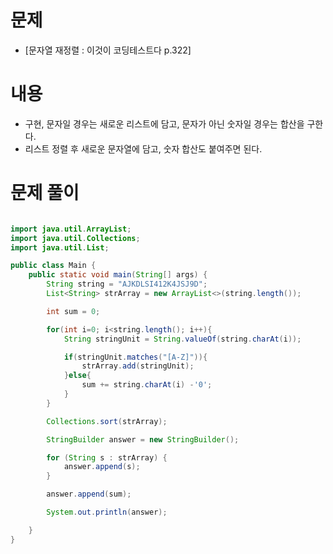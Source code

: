 # 문제

- [문자열 재정렬 : 이것이 코딩테스트다 p.322]

# 내용

- 구현, 문자일 경우는 새로운 리스트에 담고, 문자가 아닌 숫자일 경우는 합산을 구한다.
- 리스트 정렬 후 새로운 문자열에 담고, 숫자 합산도 붙여주면 된다.

# 문제 풀이

```java

import java.util.ArrayList;
import java.util.Collections;
import java.util.List;

public class Main {
	public static void main(String[] args) {
		String string = "AJKDLSI412K4JSJ9D";
		List<String> strArray = new ArrayList<>(string.length());

		int sum = 0;

		for(int i=0; i<string.length(); i++){
			String stringUnit = String.valueOf(string.charAt(i));

			if(stringUnit.matches("[A-Z]")){
				strArray.add(stringUnit);
			}else{
				sum += string.charAt(i) -'0';
			}
		}

		Collections.sort(strArray);

		StringBuilder answer = new StringBuilder();

		for (String s : strArray) {
			answer.append(s);
		}

		answer.append(sum);

		System.out.println(answer);

	}
}

```
